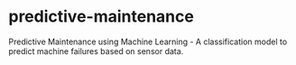 # predictive-maintenance
Predictive Maintenance using Machine Learning - A classification model to predict machine failures based on sensor data.
